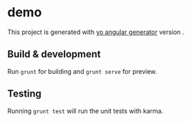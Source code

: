 # demo

This project is generated with [yo angular generator](https://github.com/yeoman/generator-angular)
version .

## Build & development

Run `grunt` for building and `grunt serve` for preview.

## Testing

Running `grunt test` will run the unit tests with karma.
